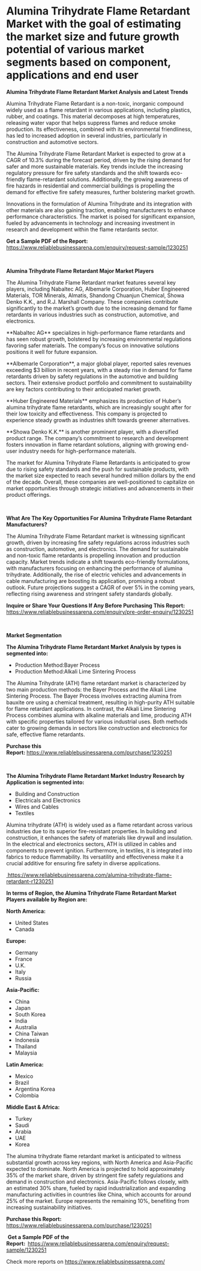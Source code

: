 <p><h1>Alumina Trihydrate Flame Retardant Market with the goal of estimating the market size and future growth potential of various market segments based on component, applications and end user</h1></p><p><strong>Alumina Trihydrate Flame Retardant Market Analysis and Latest Trends</strong></p>
<p><p>Alumina Trihydrate Flame Retardant is a non-toxic, inorganic compound widely used as a flame retardant in various applications, including plastics, rubber, and coatings. This material decomposes at high temperatures, releasing water vapor that helps suppress flames and reduce smoke production. Its effectiveness, combined with its environmental friendliness, has led to increased adoption in several industries, particularly in construction and automotive sectors.</p><p>The Alumina Trihydrate Flame Retardant Market is expected to grow at a CAGR of 10.3% during the forecast period, driven by the rising demand for safer and more sustainable materials. Key trends include the increasing regulatory pressure for fire safety standards and the shift towards eco-friendly flame-retardant solutions. Additionally, the growing awareness of fire hazards in residential and commercial buildings is propelling the demand for effective fire safety measures, further bolstering market growth. </p><p>Innovations in the formulation of Alumina Trihydrate and its integration with other materials are also gaining traction, enabling manufacturers to enhance performance characteristics. The market is poised for significant expansion, fueled by advancements in technology and increasing investment in research and development within the flame retardants sector.</p></p>
<p><strong>Get a Sample PDF of the Report:&nbsp;</strong> <a href="https://www.reliablebusinessarena.com/enquiry/request-sample/1230251?utm_campaign=1892&utm_medium=2&utm_source=Github&utm_content=ia&utm_term=01042025&utm_id=alumina-trihydrate-flame-retardant">https://www.reliablebusinessarena.com/enquiry/request-sample/1230251</a></p>
<p>&nbsp;</p>
<p><strong>Alumina Trihydrate Flame Retardant Major Market Players</strong></p>
<p><p>The Alumina Trihydrate Flame Retardant market features several key players, including Nabaltec AG, Albemarle Corporation, Huber Engineered Materials, TOR Minerals, Almatis, Shandong Chuanjun Chemical, Showa Denko K.K., and R.J. Marshall Company. These companies contribute significantly to the market’s growth due to the increasing demand for flame retardants in various industries such as construction, automotive, and electronics.</p><p>**Nabaltec AG** specializes in high-performance flame retardants and has seen robust growth, bolstered by increasing environmental regulations favoring safer materials. The company’s focus on innovative solutions positions it well for future expansion.</p><p>**Albemarle Corporation**, a major global player, reported sales revenues exceeding $3 billion in recent years, with a steady rise in demand for flame retardants driven by safety regulations in the automotive and building sectors. Their extensive product portfolio and commitment to sustainability are key factors contributing to their anticipated market growth.</p><p>**Huber Engineered Materials** emphasizes its production of Huber’s alumina trihydrate flame retardants, which are increasingly sought after for their low toxicity and effectiveness. This company is projected to experience steady growth as industries shift towards greener alternatives.</p><p>**Showa Denko K.K.** is another prominent player, with a diversified product range. The company’s commitment to research and development fosters innovation in flame retardant solutions, aligning with growing end-user industry needs for high-performance materials. </p><p>The market for Alumina Trihydrate Flame Retardants is anticipated to grow due to rising safety standards and the push for sustainable products, with the market size expected to reach several hundred million dollars by the end of the decade. Overall, these companies are well-positioned to capitalize on market opportunities through strategic initiatives and advancements in their product offerings.</p></p>
<p>&nbsp;</p>
<p><strong>What Are The Key Opportunities For Alumina Trihydrate Flame Retardant Manufacturers?</strong></p>
<p><p>The Alumina Trihydrate Flame Retardant market is witnessing significant growth, driven by increasing fire safety regulations across industries such as construction, automotive, and electronics. The demand for sustainable and non-toxic flame retardants is propelling innovation and production capacity. Market trends indicate a shift towards eco-friendly formulations, with manufacturers focusing on enhancing the performance of alumina trihydrate. Additionally, the rise of electric vehicles and advancements in cable manufacturing are boosting its application, promising a robust outlook. Future projections suggest a CAGR of over 5% in the coming years, reflecting rising awareness and stringent safety standards globally.</p></p>
<p><strong>Inquire or Share Your Questions If Any Before Purchasing This Report:</strong> <a href="https://www.reliablebusinessarena.com/enquiry/pre-order-enquiry/1230251?utm_campaign=1892&utm_medium=2&utm_source=Github&utm_content=ia&utm_term=01042025&utm_id=alumina-trihydrate-flame-retardant">https://www.reliablebusinessarena.com/enquiry/pre-order-enquiry/1230251</a></p>
<p>&nbsp;</p>
<p><strong>Market Segmentation</strong></p>
<p><strong>The Alumina Trihydrate Flame Retardant Market Analysis by types is segmented into:</strong></p>
<p><ul><li>Production Method:Bayer Process</li><li>Production Method:Alkali Lime Sintering Process</li></ul></p>
<p><p>The Alumina Trihydrate (ATH) flame retardant market is characterized by two main production methods: the Bayer Process and the Alkali Lime Sintering Process. The Bayer Process involves extracting alumina from bauxite ore using a chemical treatment, resulting in high-purity ATH suitable for flame retardant applications. In contrast, the Alkali Lime Sintering Process combines alumina with alkaline materials and lime, producing ATH with specific properties tailored for various industrial uses. Both methods cater to growing demands in sectors like construction and electronics for safe, effective flame retardants.</p></p>
<p><strong>Purchase this Report:&nbsp;</strong><a href="https://www.reliablebusinessarena.com/purchase/1230251?utm_campaign=1892&utm_medium=2&utm_source=Github&utm_content=ia&utm_term=01042025&utm_id=alumina-trihydrate-flame-retardant">https://www.reliablebusinessarena.com/purchase/1230251</a></p>
<p>&nbsp;</p>
<p><strong>The Alumina Trihydrate Flame Retardant Market Industry Research by Application is segmented into:</strong></p>
<p><ul><li>Building and Construction</li><li>Electricals and Electronics</li><li>Wires and Cables</li><li>Textiles</li></ul></p>
<p><p>Alumina trihydrate (ATH) is widely used as a flame retardant across various industries due to its superior fire-resistant properties. In building and construction, it enhances the safety of materials like drywall and insulation. In the electrical and electronics sectors, ATH is utilized in cables and components to prevent ignition. Furthermore, in textiles, it is integrated into fabrics to reduce flammability. Its versatility and effectiveness make it a crucial additive for ensuring fire safety in diverse applications.</p></p>
<p><a href="https://www.reliablebusinessarena.com/alumina-trihydrate-flame-retardant-r1230251?utm_campaign=1892&utm_medium=2&utm_source=Github&utm_content=ia&utm_term=01042025&utm_id=alumina-trihydrate-flame-retardant">&nbsp;https://www.reliablebusinessarena.com/alumina-trihydrate-flame-retardant-r1230251</a></p>
<p><strong>In terms of Region, the Alumina Trihydrate Flame Retardant Market Players available by Region are:</strong></p>
<p>
    <p> <strong> North America: </strong>
        <ul>
            <li>United States</li>
            <li>Canada</li>
        </ul>
        </p> 
    <p> <strong> Europe: </strong>
        <ul>
            <li>Germany</li>
            <li>France</li>
            <li>U.K.</li>
            <li>Italy</li>
            <li>Russia</li>
        </ul>
        </p> 
    <p> <strong> Asia-Pacific: </strong>
        <ul>
            <li>China</li>
            <li>Japan</li>
            <li>South Korea</li>
            <li>India</li>
            <li>Australia</li>
            <li>China Taiwan</li>
            <li>Indonesia</li>
            <li>Thailand</li>
            <li>Malaysia</li>
        </ul>
        </p> 
    <p> <strong> Latin America: </strong>
        <ul>
            <li>Mexico</li>
            <li>Brazil</li>
            <li>Argentina Korea</li>
            <li>Colombia</li>
        </ul>
        </p> 
    <p> <strong> Middle East & Africa: </strong>
        <ul>
            <li>Turkey</li>
            <li>Saudi</li>
            <li>Arabia</li>
            <li>UAE</li>
            <li>Korea</li>
        </ul>
    </p>
    </p>
<p><p>The alumina trihydrate flame retardant market is anticipated to witness substantial growth across key regions, with North America and Asia-Pacific expected to dominate. North America is projected to hold approximately 35% of the market share, driven by stringent fire safety regulations and demand in construction and electronics. Asia-Pacific follows closely, with an estimated 30% share, fueled by rapid industrialization and expanding manufacturing activities in countries like China, which accounts for around 25% of the market. Europe represents the remaining 10%, benefiting from increasing sustainability initiatives.</p></p>
<p><strong>Purchase this Report: </strong><a href="https://www.reliablebusinessarena.com/purchase/1230251?utm_campaign=1892&utm_medium=2&utm_source=Github&utm_content=ia&utm_term=01042025&utm_id=alumina-trihydrate-flame-retardant">https://www.reliablebusinessarena.com/purchase/1230251</a></p>
<p>&nbsp;<strong>Get a Sample PDF of the Report:&nbsp;&nbsp;</strong><a href="https://www.reliablebusinessarena.com/enquiry/request-sample/1230251?utm_campaign=1892&utm_medium=2&utm_source=Github&utm_content=ia&utm_term=01042025&utm_id=alumina-trihydrate-flame-retardant">https://www.reliablebusinessarena.com/enquiry/request-sample/1230251</a></p>
<p><strong></strong></p>
<p>Check more reports on <a href="https://www.reliablebusinessarena.com/?utm_campaign=1892&utm_medium=2&utm_source=Github&utm_content=ia&utm_term=01042025&utm_id=alumina-trihydrate-flame-retardant">https://www.reliablebusinessarena.com/</a></p>